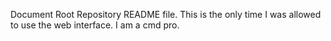 Document Root Repository README file.
This is the only time  I was allowed to use the web interface.
I am a cmd pro.
